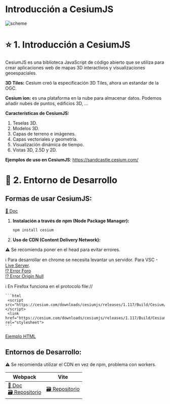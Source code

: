 # Introducción a CesiumJS  
![scheme](./scheme.png)

# ⭐ 1. Introducción a CesiumJS

CesiumJS es una biblioteca JavaScript de código abierto que se utiliza para crear aplicaciones web de mapas 3D interactivos y visualizaciones geoespaciales.

 **3D Tiles:** Cesium creó la especificación 3D Tiles, ahora un estandar de la OGC.

**Cesium ion:** es una plataforma en la nube para almacenar datos. Podemos añadir nubes de puntos, edificios 3D, …

**Características de CesiumJS:**

1. Teselas 3D. 
2. Modelos 3D.
3. Capas de terreno e imágenes.
4. Capas vectoriales y geometría.
5. Visualización dinámica de tiempo.
6. Vistas 3D, 2.5D y 2D.

**Ejemplos de uso en CesiumJS**: https://sandcastle.cesium.com/

# 👷 2. Entorno de Desarrollo

## Formas de usar CesiumJS:  

[📘 Doc](https://cesium.com/learn/cesiumjs-learn/cesiumjs-quickstart/)

1. **Instalación a través de npm (Node Package Manager):**
    
    ```bash
    npm install cesium
    ```
    
2. **Uso de CDN (Content Delivery Network):**

⚠️ Se recomienda poner en el head para evitar errores.  
  
ℹ️ Para desarrollar en chrome se necesita levantar un servidor. Para VSC - [Live Server](https://marketplace.visualstudio.com/items?itemName=ritwickdey.LiveServer).  
[⁉️ Error Foro](https://community.cesium.com/t/cesium-js-error-from-chrome/14550)  
[⁉️ Error Origin Null](https://stackoverflow.com/questions/8456538/origin-null-is-not-allowed-by-access-control-allow-origin)  

ℹ️ En Firefox funciona en el protocolo file://

    ```html
     <script src="https://cesium.com/downloads/cesiumjs/releases/1.117/Build/Cesium/Cesium.js"></script>
     <link href="https://cesium.com/downloads/cesiumjs/releases/1.117/Build/Cesium/Widgets/widgets.css" rel="stylesheet">
    ```
[Ejemplo HTML](https://github.com/AlvaroCodes/cesiumJS_notebook/blob/main/01_Introducci%C3%B3n_a_CesiumJS/examples/01-cdn-example.html)

## Entornos de Desarrollo:
⚠️ Se recomienda utilizar el CDN en vez de npm, problema con workers.

| Webpack      | Vite        |
|--------------|-------------|
| [📘 Doc](https://cesium.com/learn/cesiumjs-learn/cesiumjs-webpack/) <br/> [🗃️ Repositorio](https://github.com/CesiumGS/cesium-webpack-example/tree/main) | [🗃️ Repositorio](https://github.com/dayjournal/cesium-starter)  |



